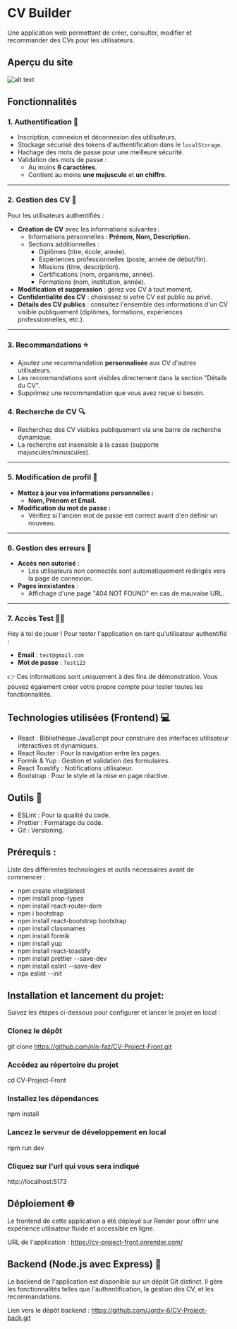 # CV Builder

Une application web permettant de créer, consulter, modifier et recommander des CVs pour les utilisateurs.

## Aperçu du site
![alt text](image.png)

## Fonctionnalités

### 1. Authentification 🔐
- Inscription, connexion et déconnexion des utilisateurs.
- Stockage sécurisé des tokens d'authentification dans le `localStorage`.
- Hachage des mots de passe pour une meilleure sécurité.
- Validation des mots de passe :
  - Au moins **6 caractères**.
  - Contient au moins **une majuscule** et **un chiffre**.

---

### 2. Gestion des CV 📝
Pour les utilisateurs authentifiés :  

- **Création de CV** avec les informations suivantes :
  - Informations personnelles : **Prénom, Nom, Description.**
  - Sections additionnelles : 
    - Diplômes (titre, école, année).
    - Expériences professionnelles (poste, année de début/fin).
    - Missions (titre, description).
    - Certifications (nom, organisme, année).
    - Formations (nom, institution, année).
- **Modification et suppression** : gérez vos CV à tout moment.
- **Confidentialité des CV** : choisissez si votre CV est public ou privé.
- **Détails des CV publics** : consultez l'ensemble des informations d'un CV visible publiquement (diplômes, formations, expériences professionnelles, etc.).

---

### 3. Recommandations ⭐
- Ajoutez une recommandation **personnalisée** aux CV d'autres utilisateurs.
- Les recommandations sont visibles directement dans la section "Détails du CV".
- Supprimez une recommandation que vous avez reçue si besoin.


### 4. Recherche de CV 🔍
- Recherchez des CV visibles publiquement via une barre de recherche dynamique.
- La recherche est insensible à la casse (supporte majuscules/minuscules).

---

### 5. Modification de profil 👤
- **Mettez à jour vos informations personnelles :**
  - **Nom, Prénom et Email.**
- **Modification du mot de passe :**
  - Vérifiez si l'ancien mot de passe est correct avant d'en définir un nouveau.

---

### 6. Gestion des erreurs 🚧
- **Accès non autorisé** :
  - Les utilisateurs non connectés sont automatiquement redirigés vers la page de connexion.
- **Pages inexistantes** :
  - Affichage d'une page "404 NOT FOUND" en cas de mauvaise URL.

---

### 7. Accès Test 👨‍💻

Hey à toi de jouer ! Pour tester l'application en tant qu'utilisateur authentifié :  

- **Email** : `test@gmail.com`
- **Mot de passe** : `Test123`

👉 Ces informations sont uniquement à des fins de démonstration. Vous pouvez également créer votre propre compte pour tester toutes les fonctionnalités.

## Technologies utilisées (Frontend) 💻

- React : Bibliothèque JavaScript pour construire des interfaces utilisateur interactives et dynamiques.
- React Router : Pour la navigation entre les pages.
- Formik & Yup : Gestion et validation des formulaires.
- React Toastify : Notifications utilisateur.
- Bootstrap : Pour le style et la mise en page réactive.

## Outils 🔧
- ESLint : Pour la qualité du code.
- Prettier : Formatage du code.
- Git : Versioning.

## Prérequis :
Liste des différentes technologies et outils nécessaires avant de commencer :
- npm create vite@latest
- npm install prop-types
- npm install react-router-dom
- npm i bootstrap
- npm install react-bootstrap bootstrap
- npm install classnames
- npm install formik
- npm install yup
- npm install react-toastify
- npm install prettier --save-dev
- npm install eslint --save-dev
- npx eslint --init

## Installation et lancement du projet:
Suivez les étapes ci-dessous pour configurer et lancer le projet en local :

### Clonez le dépôt
git clone https://github.com/nin-faz/CV-Project-Front.git

### Accédez au répertoire du projet
cd CV-Project-Front

### Installez les dépendances
npm install

### Lancez le serveur de développement en local
npm run dev

### Cliquez sur l'url qui vous sera indiqué
http://localhost:5173

## Déploiement 🌐
Le frontend de cette application a été déployé sur Render pour offrir une expérience utilisateur fluide et accessible en ligne.

URL de l'application : https://cv-project-front.onrender.com/

## Backend (Node.js avec Express) 🚀
Le backend de l'application est disponible sur un dépôt Git distinct. Il gère les fonctionnalités telles que l'authentification, la gestion des CV, et les recommandations.

Lien vers le dépôt backend : https://github.com/Jordy-6/CV-Project-back.git